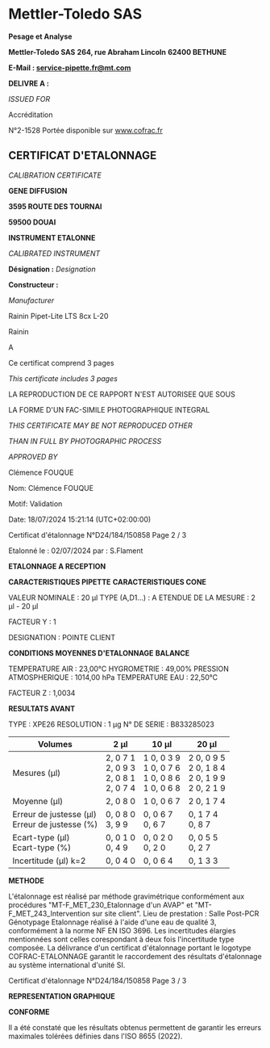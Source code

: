 # **Mettler-Toledo SAS**

**Pesage et Analyse**

**Mettler-Toledo SAS**
**264, rue Abraham Lincoln**
**62400 BETHUNE**

**E-Mail : service-pipette.fr@mt.com**


**DELIVRE A :**

_ISSUED FOR_


Accréditation

N°2-1528
Portée disponible
sur www.cofrac.fr
## **CERTIFICAT D'ETALONNAGE**

_CALIBRATION CERTIFICATE_

**GENE DIFFUSION**

**3595 ROUTE DES TOURNAI**

**59500 DOUAI**


**INSTRUMENT ETALONNE**

_CALIBRATED INSTRUMENT_


**Désignation :**
_Designation_

**Constructeur :**

_Manufacturer_


Rainin Pipet-Lite LTS 8cx L-20

Rainin



A



Ce certificat comprend 3 pages

_This certificate includes 3 pages_

LA REPRODUCTION DE CE RAPPORT N'EST AUTORISEE QUE SOUS

LA FORME D'UN FAC-SIMILE PHOTOGRAPHIQUE INTEGRAL

_THIS CERTIFICATE MAY BE NOT REPRODUCED OTHER_

_THAN IN FULL BY PHOTOGRAPHIC PROCESS_


_APPROVED BY_

Clémence FOUQUE

Nom: Clémence FOUQUE

Motif: Validation

Date: 18/07/2024 15:21:14 (UTC+02:00:00)

Certificat d'étalonnage N°D24/184/150858  Page 2 / 3

Etalonné le : 02/07/2024 par : S.Flament

**ETALONNAGE A RECEPTION**

**CARACTERISTIQUES PIPETTE** **CARACTERISTIQUES CONE**


VALEUR NOMINALE : 20 µl
TYPE (A,D1...) : A
ETENDUE DE LA MESURE : 2 µl - 20 µl

FACTEUR Y : 1


DESIGNATION : POINTE CLIENT


**CONDITIONS MOYENNES D'ETALONNAGE** **BALANCE**


TEMPERATURE AIR : 23,00°C
HYGROMETRIE : 49,00%
PRESSION ATMOSPHERIQUE : 1014,00 hPa
TEMPERATURE EAU : 22,50°C

FACTEUR Z : 1,0034

**RESULTATS AVANT**


TYPE : XPE26
RESOLUTION : 1 µg
N° DE SERIE : B833285023










|Volumes|2 µl|10 µl|20 µl|
|---|---|---|---|
|Mesures (µl)|2, 0 7 1<br>2, 0 9 3<br>2, 0 8 1<br>2, 0 7 4|1 0, 0 3 9<br>1 0, 0 7 6<br>1 0, 0 8 6<br>1 0, 0 6 8|2 0, 0 9 5<br>2 0, 1 8 4<br>2 0, 1 9 9<br>2 0, 2 1 9|
|Moyenne (µl)|2, 0 8 0|1 0, 0 6 7|2 0, 1 7 4|
|Erreur de justesse (µl)<br>Erreur de justesse (%)|0, 0 8 0<br>3, 9 9|0, 0 6 7<br>0, 6 7|0, 1 7 4<br>0, 8 7|
|Ecart-type (µl)<br>Ecart-type (%)|0, 0 1 0<br>0, 4 9|0, 0 2 0<br>0, 2 0|0, 0 5 5<br>0, 2 7|
|Incertitude (µl) k=2|0, 0 4 0|0, 0 6 4|0, 1 3 3|


**METHODE**

L'étalonnage est réalisé par méthode gravimétrique conformément aux procédures "MT-F_MET_230_Etalonnage d'un AVAP" et
"MT-F_MET_243_Intervention sur site client".
Lieu de prestation : Salle Post-PCR Génotypage
Etalonnage réalisé à l'aide d'une eau de qualité 3, conformément à la norme NF EN ISO 3696.
Les incertitudes élargies mentionnées sont celles corespondant à deux fois l'incertitude type composée.
La délivrance d'un certificat d'étalonnage portant le logotype COFRAC-ETALONNAGE garantit le raccordement des résultats d'étalonnage au système
international d'unité SI.

Certificat d'étalonnage N°D24/184/150858  Page 3 / 3

**REPRESENTATION GRAPHIQUE**

**CONFORME**

Il a été constaté que les résultats obtenus permettent de garantir les erreurs maximales tolérées définies dans l'ISO 8655 (2022).

